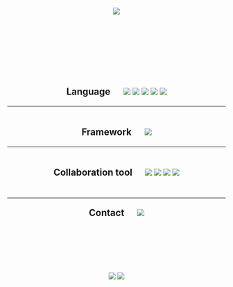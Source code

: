 <br>
<div align="center">
<img src="https://capsule-render.vercel.app/api?type=cylinder&color=AAC4FF&height=100&section=header&text=tgyuu&fontSize=70&fontColor=EEF1FF" />
<br><br><br><br><br><br><br><br><br>
  

<h2>Language
&nbsp;&nbsp;&nbsp;&nbsp;

<img src="https://img.shields.io/badge/-Kotlin-blueviolet?style=flat-square&logo=Kotlin&logoColor=white">
<img src="https://img.shields.io/badge/-Python-blue?style=flat-square&logo=Python&logoColor=white">
<img src="https://img.shields.io/badge/-Java-yellow?style=flat-square&logo=Java&logoColor=white">
<img src="https://img.shields.io/badge/-HTML-red?style=flat-square&logo=HTML5&logoColor=white">
  <img src="https://img.shields.io/badge/-MySQL-black?style=flat-square&logo=MYSQL&logoColor=white">
<hr/>
<br>
Framework
&nbsp;&nbsp;&nbsp;&nbsp;
<img src="https://img.shields.io/badge/-Android-green?style=flat-square&logo=Android&logoColor=white">
<hr/>
<br>
Collaboration tool
&nbsp;&nbsp;&nbsp;&nbsp;
<img src="https://img.shields.io/badge/-Git-black?style=flat-square&logo=Git&logoColor=white">
<img src="https://img.shields.io/badge/-Jira-blue?style=flat-square&logo=Jira&logoColor=white">
<img src="https://img.shields.io/badge/-Figma-lightgrey?style=flat-square&logo=Figma&logoColor=white">
<img src="https://img.shields.io/badge/-Notion-black?style=flat-square&logo=Figma&logoColor=white">
<br><br>

<hr/>
Contact
&nbsp;&nbsp;&nbsp;&nbsp;
<a href="https://blog.naver.com/tgyuu_" target="_blank">
<img src="https://img.shields.io/badge/-Blog-green?style=flat-square&logo=Naver&logoColor=white">
<a>

<br><br><br><br>
<img src="https://github-readme-stats.vercel.app/api?username=tgyuuAn&show_icons=true">
<img src="https://github-readme-stats.vercel.app/api/top-langs/?username=tgyuuAn&layout=compact">
<div>
